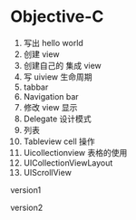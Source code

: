 # Objective-C

1. 写出 hello world
2. 创建 view
3. 创建自己的 集成 view
4. 写 uiview 生命周期
5. tabbar
6. Navigation bar
7. 修改 view 显示
8. Delegate 设计模式
9. 列表
10. Tableview cell 操作
11. Uicollectionview 表格的使用
12. UICollectionViewLayout
13. UIScrollView





version1



version2
